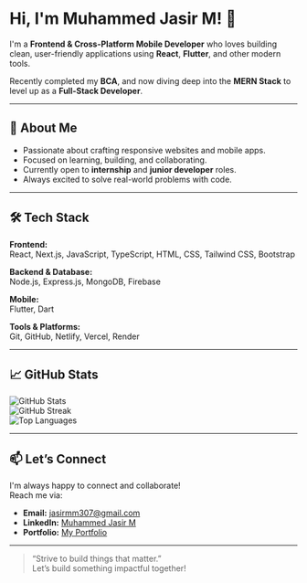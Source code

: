 # Hi, I'm Muhammed Jasir M! 👋

I'm a **Frontend & Cross-Platform Mobile Developer** who loves building clean, user-friendly applications using **React**, **Flutter**, and other modern tools.

Recently completed my **BCA**, and now diving deep into the **MERN Stack** to level up as a **Full-Stack Developer**.

---

## 🚀 About Me

- Passionate about crafting responsive websites and mobile apps.
- Focused on learning, building, and collaborating.
- Currently open to **internship** and **junior developer** roles.
- Always excited to solve real-world problems with code.

---

## 🛠️ Tech Stack

**Frontend:**  
React, Next.js, JavaScript, TypeScript, HTML, CSS, Tailwind CSS, Bootstrap

**Backend & Database:**  
Node.js, Express.js, MongoDB, Firebase

**Mobile:**  
Flutter, Dart

**Tools & Platforms:**  
Git, GitHub, Netlify, Vercel, Render

---

## 📈 GitHub Stats

![GitHub Stats](https://github-readme-stats.vercel.app/api?username=Muhammed-Jasir-M&theme=tokyonight&hide_border=false&count_private=true)  
![GitHub Streak](https://github-readme-streak-stats.herokuapp.com?user=Muhammed-Jasir-M&theme=tokyonight&hide_border=false)  
![Top Languages](https://github-readme-stats.vercel.app/api/top-langs/?username=Muhammed-Jasir-M&theme=tokyonight&hide_border=false&layout=compact)

---

## 📫 Let’s Connect

I'm always happy to connect and collaborate!  
Reach me via:

- **Email:** jasirmm307@gmail.com  
- **LinkedIn:** [Muhammed Jasir M](https://www.linkedin.com/in/muhammed-jasir-m/)  
- **Portfolio:** [My Portfolio](https://muhammed-jasir-m.vercel.app/)

---

> “Strive to build things that matter.”  
Let’s build something impactful together!